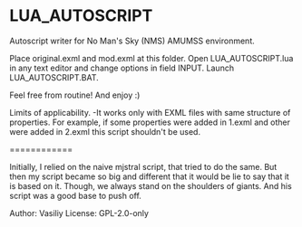 # LUA_AUTOSCRIPT
Autoscript writer for No Man's Sky (NMS) AMUMSS environment.

Place original.exml and mod.exml at this folder.
Open LUA_AUTOSCRIPT.lua in any text editor and change options in field INPUT.
Launch LUA_AUTOSCRIPT.BAT.

Feel free from routine!
And enjoy :)


Limits of applicability.
 -It works only with EXML files with same structure of properties. For example, if some properties were added in 1.exml and other were added in 2.exml this script shouldn't be used.



============

Initially, I relied on the naive mjstral script, that tried to do the same.
But then my script became so big and different that it would be lie to say that it is based on it.
Though, we always stand on the shoulders of giants. And his script was a good base to push off.


Author: Vasiliy
License:
GPL-2.0-only

